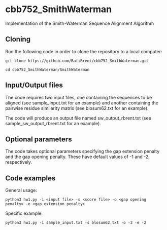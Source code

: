 # cbb752_SmithWaterman

Implementation of the Smith-Waterman Sequence Alignment Algorithm

## Cloning

Run the following code in order to clone the repository to a local computer:


```git clone https://github.com/RafiBrent/cbb752_SmithWaterman.git```

```cd cbb752_SmithWaterman/SmithWaterman```

## Input/Output files

The code requires two input files, one containing the sequences to be aligned (see sample_input.txt for an example) and another containing the pairwise residue similarity matrix (see blosum62.txt for an example).

The code will produce an output file named sw_output_rbrent.txt (see sample_sw_output_rbrent.txt for an example).

## Optional parameters

The code takes optional parameters specifying the gap extension penalty and the gap opening penalty. These have default values of -1 and -2, respectively.

## Code examples

General usage:

```python3 hw1.py -i <input file> -s <score file> -o <gap opening penalty> -e <gap extension penalty>```

Specific example:

```python3 hw1.py -i sample_input.txt -s blosum62.txt -o -3 -e -2```

